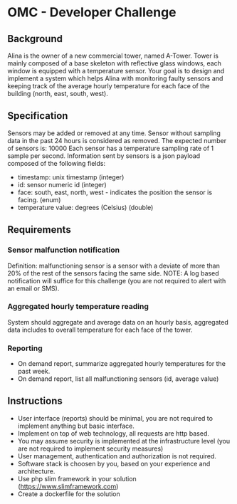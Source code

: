 # OMC - Developer Challenge
## Background
Alina is the owner of a new commercial tower, named A-Tower.
Tower is mainly composed of a base skeleton with reflective glass windows, each window is
equipped with a temperature
sensor.
Your goal is to design and implement a system which helps Alina with monitoring faulty
sensors and keeping track of the
average hourly temperature for each face of the building (north, east, south, west).
## Specification
Sensors may be added or removed at any time. Sensor without sampling data in the past 24
hours is considered as removed.
The expected number of sensors is: 10000
Each sensor has a temperature sampling rate of 1 sample per second.
Information sent by sensors is a json payload composed of the following fields:
- timestamp: unix timestamp (integer)
- id: sensor numeric id (integer)
- face: south, east, north, west - indicates the position the sensor is facing. (enum)
- temperature value: degrees (Celsius) (double)

## Requirements
### Sensor malfunction notification
Definition: malfunctioning sensor is a sensor with a deviate of more than 20% of the rest of
the sensors facing the same side.
NOTE: A log based notification will suffice for this challenge (you are not required to alert
with an email or SMS).
### Aggregated hourly temperature reading
System should aggregate and average data on an hourly basis, aggregated data includes to
overall temperature for each
face of the tower.
### Reporting

- On demand report, summarize aggregated hourly temperatures for the past week.
- On demand report, list all malfunctioning sensors (id, average value)

## Instructions
- User interface (reports) should be minimal, you are not required to implement anything but
  basic interface.
- Implement on top of web technology, all requests are http based.
- You may assume security is implemented at the infrastructure level (you are not required to
  implement security measures)
- User management, authentication and authorization is not required.
- Software stack is choosen by you, based on your experience and architecture.
- Use php slim framework in your solution (https://www.slimframework.com)
- Create a dockerfile for the solution
